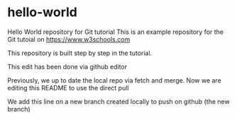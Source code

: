 # hello-world
Hello World repository for Git tutorial
This is an example repository for the Git tutoial on https://www.w3schools.com

This repository is built step by step in the tutorial. 

This edit has been done via github editor

Previously, we up to date the local repo via fetch and merge.
Now we are editing this README to use the direct pull

We add this line on a new branch created locally to push on github (the new branch)
